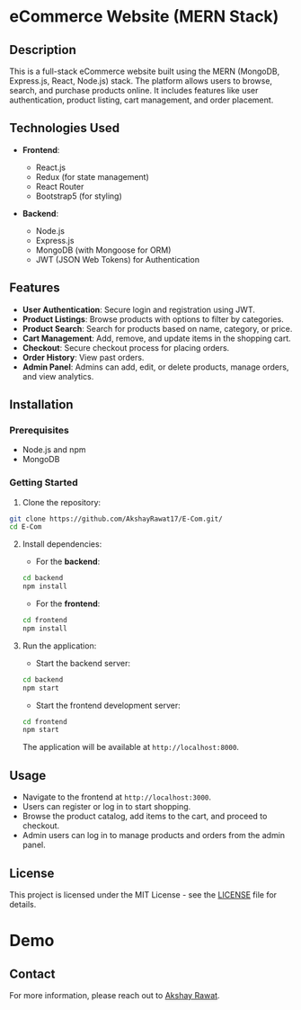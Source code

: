 # eCommerce Website (MERN Stack)

## Description

This is a full-stack eCommerce website built using the MERN (MongoDB, Express.js, React, Node.js) stack. The platform allows users to browse, search, and purchase products online. It includes features like user authentication, product listing, cart management, and order placement.

## Technologies Used

- **Frontend**: 
  - React.js
  - Redux (for state management)
  - React Router
  - Bootstrap5 (for styling)

- **Backend**:
  - Node.js
  - Express.js
  - MongoDB (with Mongoose for ORM)
  - JWT (JSON Web Tokens) for Authentication

## Features

- **User Authentication**: Secure login and registration using JWT.
- **Product Listings**: Browse products with options to filter by categories.
- **Product Search**: Search for products based on name, category, or price.
- **Cart Management**: Add, remove, and update items in the shopping cart.
- **Checkout**: Secure checkout process for placing orders.
- **Order History**: View past orders.
- **Admin Panel**: Admins can add, edit, or delete products, manage orders, and view analytics.

## Installation

### Prerequisites

- Node.js and npm
- MongoDB

### Getting Started

1. Clone the repository:

```bash
git clone https://github.com/AkshayRawat17/E-Com.git/
cd E-Com
```

2. Install dependencies:

   - For the **backend**:
   
   ```bash
   cd backend
   npm install
   ```

   - For the **frontend**:
   
   ```bash
   cd frontend
   npm install
   ```

3. Run the application:

   - Start the backend server:

   ```bash
   cd backend
   npm start
   ```

   - Start the frontend development server:

   ```bash
   cd frontend
   npm start
   ```

   The application will be available at `http://localhost:8000`.

## Usage

- Navigate to the frontend at `http://localhost:3000`.
- Users can register or log in to start shopping.
- Browse the product catalog, add items to the cart, and proceed to checkout.
- Admin users can log in to manage products and orders from the admin panel.

## License

This project is licensed under the MIT License - see the [LICENSE](LICENSE) file for details.

# Demo

## Contact

For more information, please reach out to [Akshay Rawat](mailto:rawatakshay603@gmail.com).

 
